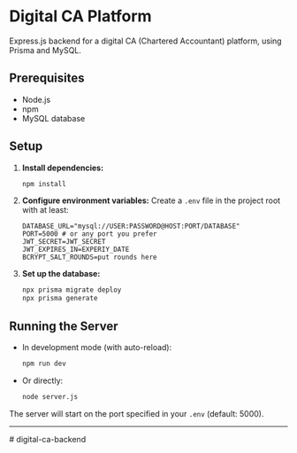 # Digital CA Platform

 Express.js backend for a digital CA (Chartered Accountant) platform, using Prisma and MySQL.

## Prerequisites
- Node.js
- npm
- MySQL database

## Setup

1. **Install dependencies:**
   ```bash
   npm install
   ```

2. **Configure environment variables:**
   Create a `.env` file in the project root with at least:
   ```env
   DATABASE_URL="mysql://USER:PASSWORD@HOST:PORT/DATABASE"
   PORT=5000 # or any port you prefer
   JWT_SECRET=JWT_SECRET
   JWT_EXPIRES_IN=EXPERIY_DATE
   BCRYPT_SALT_ROUNDS=put rounds here

   ```

3. **Set up the database:**
   ```bash
   npx prisma migrate deploy
   npx prisma generate
   ```

## Running the Server

- In development mode (with auto-reload):
  ```bash
  npm run dev
  ```
- Or directly:
  ```bash
  node server.js
  ```

The server will start on the port specified in your `.env` (default: 5000).

---
#   d i g i t a l - c a - b a c k e n d  
 